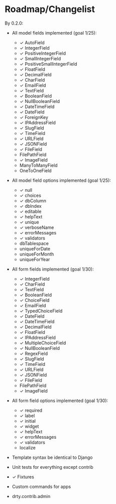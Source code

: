 Roadmap/Changelist
====================================


By 0.2.0:

* All model fields implemented (goal 1/25):
    * ✓ AutoField
    * ✓ IntegerField
    * ✓ PositiveIntegerField
    * ✓ SmallIntegerField
    * ✓ PositiveSmallIntegerField
    * ✓ FloatField
    * ✓ DecimalField
    * ✓ CharField
    * ✓ EmailField
    * ✓ TextField
    * ✓ BooleanField
    * ✓ NullBooleanField
    * ✓ DateTimeField
    * ✓ DateField
    * ✓ ForeignKey
    * ✓ IPAddressField
    * ✓ SlugField
    * ✓ TimeField
    * ✓ URLField
    * ✓ JSONField
    * ✓ FileField
    * FilePathField
    * ✓ ImageField
    * ManyToManyField
    * OneToOneField
 
* All model field options implemented (goal 1/25):
    * ✓ null
    * ✓ choices
    * ✓ dbColumn
    * ✓ dbIndex
    * ✓ editable
    * ✓ helpText
    * ✓ unique
    * ✓ verboseName
    * ✓ errorMessages
    * ✓ validators
    * dbTablespace
    * uniqueForDate
    * uniqueForMonth
    * uniqueForYear

* All form fields implemented (goal 1/30):
    * ✓ IntegerField
    * ✓ CharField
    * ✓ TextField
    * ✓ BooleanField
    * ✓ ChoiceField
    * ✓ EmailField
    * ✓ TypedChoiceField
    * ✓ DateField
    * ✓ DateTimeField
    * ✓ DecimalField
    * ✓ FloatField
    * ✓ IPAddressField
    * ✓ MultipleChoiceField
    * ✓ NullBooleanField
    * ✓ RegexField
    * ✓ SlugField
    * ✓ TimeField
    * ✓ URLField
	* ✓ JSONField
    * ✓ FileField
    * FilePathField
    * ✓ ImageField

* All form field options implemented (goal 1/30):
    * ✓ required
    * ✓ label
    * ✓ initial
    * ✓ widget
    * ✓ helpText
    * ✓ errorMessages
    * ✓ validators
    * localize

* Template syntax be identical to Django
* Unit tests for everything except contrib
* ✓ Fixtures
* Custom commands for apps
* drty.contrib.admin